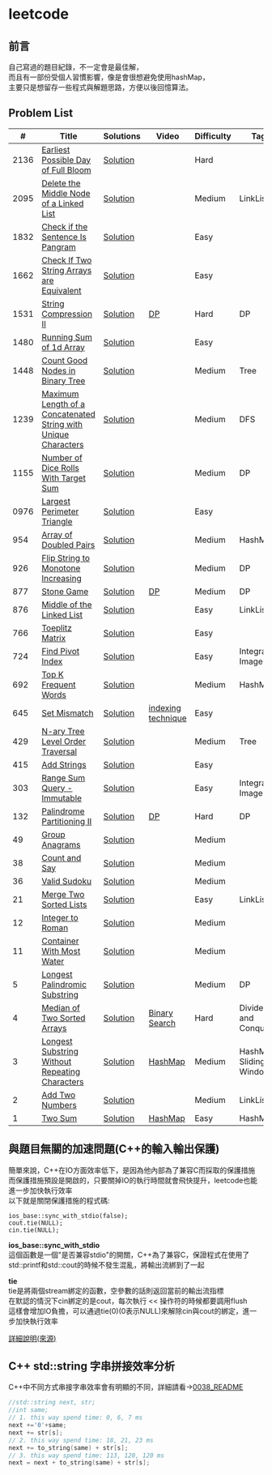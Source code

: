 # leetcode

## 前言

自己寫過的題目紀錄，不一定會是最佳解，<br>
而且有一部份受個人習慣影響，像是會很想避免使用hashMap，<br>
主要只是想留存一些程式與解題思路，方便以後回憶算法。<br>

## Problem List

|  #  |      Title     |   Solutions   | Video  | Difficulty  | Tag                  
|-----|----------------|---------------|--------|-------------|-------------
|2136|[Earliest Possible Day of Full Bloom](https://leetcode.com/problems/earliest-possible-day-of-full-bloom/)|[Solution](./algorithms/cpp/2136/2136.cpp)||Hard|
|2095|[Delete the Middle Node of a Linked List](https://leetcode.com/problems/delete-the-middle-node-of-a-linked-list/)|[Solution](./algorithms/cpp/2095/2095.cpp)||Medium|LinkList
|1832|[Check if the Sentence Is Pangram](https://leetcode.com/problems/check-if-the-sentence-is-pangram/)|[Solution](./algorithms/cpp/1832/1832.cpp)||Easy|
|1662|[Check If Two String Arrays are Equivalent](https://leetcode.com/problems/check-if-two-string-arrays-are-equivalent/)|[Solution](./algorithms/cpp/1662/1662.cpp)||Easy|
|1531|[String Compression II](https://leetcode.com/problems/string-compression-ii/)|[Solution](./algorithms/cpp/1531/1531.cpp)|[DP](https://www.youtube.com/watch?v=UIK00l_AiPQ)|Hard|DP
|1480|[Running Sum of 1d Array](https://leetcode.com/problems/running-sum-of-1d-array)|[Solution](./algorithms/cpp/1480/1480.cpp)||Easy|
|1448|[Count Good Nodes in Binary Tree](https://leetcode.com/problems/count-good-nodes-in-binary-tree/)|[Solution](./algorithms/cpp/1448/1448.cpp)||Medium|Tree
|1239|[Maximum Length of a Concatenated String with Unique Characters](https://leetcode.com/problems/maximum-length-of-a-concatenated-string-with-unique-characters/)|[Solution](./algorithms/cpp/1239/1239.cpp)||Medium|DFS
|1155|[Number of Dice Rolls With Target Sum](https://leetcode.com/problems/number-of-dice-rolls-with-target-sum/)|[Solution](./algorithms/cpp/1155/1155.cpp)||Medium|DP
|0976|[Largest Perimeter Triangle](https://leetcode.com/problems/largest-perimeter-triangle/)|[Solution](./algorithms/cpp/0976/0976.cpp)||Easy|
|954|[Array of Doubled Pairs](https://leetcode.com/problems/array-of-doubled-pairs/)|[Solution](./algorithms/cpp/0954/0954.cpp)||Medium|HashMap
|926|[Flip String to Monotone Increasing](https://leetcode.com/problems/flip-string-to-monotone-increasing/)|[Solution](./algorithms/cpp/0926/0926.cpp)||Medium|DP
|877|[Stone Game](https://leetcode.com/problems/stone-game/)|[Solution](./algorithms/cpp/0877/0877.cpp)|[DP](https://www.youtube.com/watch?v=WxpIHvsu1RI)|Medium|DP
|876|[Middle of the Linked List](https://leetcode.com/problems/middle-of-the-linked-list/)|[Solution](./algorithms/cpp/0876/0876.cpp)||Easy|LinkList
|766|[Toeplitz Matrix](https://leetcode.com/problems/toeplitz-matrix/)|[Solution](./algorithms/cpp/0766/0766.cpp)||Easy|
|724|[Find Pivot Index](https://leetcode.com/problems/find-pivot-index/)|[Solution](./algorithms/cpp/0724/0724.cpp)||Easy|Integral Image
|692|[Top K Frequent Words](https://leetcode.com/problems/top-k-frequent-words/)|[Solution](./algorithms/cpp/0692/0692.cpp)||Medium|HashMap
|645|[Set Mismatch](https://leetcode.com/problems/set-mismatch/)|[Solution](./algorithms/cpp/0645/0645.cpp)|[indexing technique](https://www.youtube.com/watch?v=AK6hOsLqn1I)|Easy|
|429|[N-ary Tree Level Order Traversal](https://leetcode.com/problems/n-ary-tree-level-order-traversal/)|[Solution](./algorithms/cpp/0429/0429.cpp)||Medium|Tree
|415|[Add Strings](https://leetcode.com/problems/add-strings/)|[Solution](./algorithms/cpp/0415/0415.cpp)||Easy|
|303|[Range Sum Query - Immutable](https://leetcode.com/problems/range-sum-query-immutable/)|[Solution](./algorithms/cpp/0303/0303.cpp)||Easy|Integral Image
|132|[Palindrome Partitioning II](https://leetcode.com/problems/palindrome-partitioning-ii/)|[Solution](./algorithms/cpp/0132/0132.cpp)|[DP](https://www.youtube.com/watch?v=lDYIvtBVmgo)|Hard|DP
|49|[Group Anagrams](https://leetcode.com/problems/group-anagrams/)|[Solution](./algorithms/cpp/0049/0049.cpp)||Medium|
|38|[Count and Say](https://leetcode.com/problems/count-and-say/)|[Solution](./algorithms/cpp/0038/0038.cpp)||Medium|
|36|[Valid Sudoku](https://leetcode.com/problems/valid-sudoku/)|[Solution](./algorithms/cpp/0036/0036.cpp)||Medium|
|21|[Merge Two Sorted Lists](https://leetcode.com/problems/merge-two-sorted-lists/)|[Solution](./algorithms/cpp/0021/0021.cpp)||Easy|LinkList
|12|[Integer to Roman](https://leetcode.com/problems/integer-to-roman/)|[Solution](./algorithms/cpp/0012/0012.cpp)||Medium|
|11|[Container With Most Water](https://leetcode.com/problems/container-with-most-water/)|[Solution](./algorithms/cpp/0011/0011.cpp)||Medium|
|5|[Longest Palindromic Substring](https://leetcode.com/problems/longest-palindromic-substring/)|[Solution](./algorithms/cpp/0005/0005.cpp)||Medium|DP
|4|[Median of Two Sorted Arrays](https://leetcode.com/problems/median-of-two-sorted-arrays/)|[Solution](./algorithms/cpp/0004/0004.cpp)|[Binary Search](https://www.youtube.com/watch?v=LPFhl65R7ww)|Hard|Divide and Conquer
|3|[Longest Substring Without Repeating Characters](https://leetcode.com/problems/longest-substring-without-repeating-characters/)|[Solution](./algorithms/cpp/0003/0003.cpp)|[HashMap](https://www.youtube.com/watch?v=3IETreEybaA)|Medium|HashMap, Sliding Window
|2|[Add Two Numbers](https://leetcode.com/problems/add-two-numbers/)|[Solution](./algorithms/cpp/0002/0002.cpp)||Medium|LinkList
|1|[Two Sum](https://leetcode.com/problems/two-sum/)|[Solution](./algorithms/cpp/0001/0001.cpp)|[HashMap](https://www.youtube.com/watch?v=kPXOr6pW8KM)|Easy|HashMap

## 與題目無關的加速問題(C++的輸入輸出保護)

簡單來說，C++在IO方面效率低下，是因為他內部為了兼容C而採取的保護措施<br>
而保護措施預設是開啟的，只要關掉IO的執行時間就會飛快提升，leetcode也能進一步加快執行效率<br>
以下就是關閉保護措施的程式碼:<br>

```
ios_base::sync_with_stdio(false);
cout.tie(NULL);
cin.tie(NULL);
```

**ios_base::sync_with_stdio**<br>
這個函數是一個"是否兼容stdio"的開關，C++為了兼容C，保證程式在使用了std::printf和std::cout的時候不發生混亂，將輸出流綁到了一起<br>

**tie**<br>
tie是將兩個stream綁定的函數，空參數的話則返回當前的輸出流指標<br>
在默認的情況下cin綁定的是cout，每次執行 << 操作符的時候都要調用flush<br>
這樣會增加IO負擔，可以通過tie(0)(0表示NULL)來解除cin與cout的綁定，進一步加快執行效率<br>

[詳細說明(來源)](https://www.hankcs.com/program/cpp/cin-tie-with-sync_with_stdio-acceleration-input-and-output.html)


## C++ std::string 字串拼接效率分析

C++中不同方式串接字串效率會有明顯的不同，詳細請看->[0038_README](./algorithms/cpp/0038/README.md)

``` C++
//std::string next, str;
//int same;
// 1. this way spend time: 0, 6, 7 ms
next +='0'+same;
next += str[s];
// 2. this way spend time: 18, 21, 23 ms
next += to_string(same) + str[s];
// 3. this way spend time: 113, 120, 120 ms
next = next + to_string(same) + str[s];
```